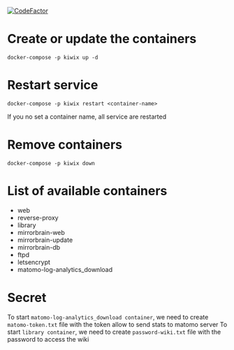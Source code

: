 [![CodeFactor](https://www.codefactor.io/repository/github/kiwix/maintenance/badge)](https://www.codefactor.io/repository/github/kiwix/maintenance)

Create or update the containers
===============================

`docker-compose -p kiwix up -d`

Restart service
===============

`docker-compose -p kiwix restart <container-name>`

If you no set a container name, all service are restarted

Remove containers
=================

`docker-compose -p kiwix down`

List of available containers
=========================

- web
- reverse-proxy
- library
- mirrorbrain-web
- mirrorbrain-update
- mirrorbrain-db
- ftpd
- letsencrypt
- matomo-log-analytics_download

Secret
======

To start `matomo-log-analytics_download container`, we need to create `matomo-token.txt`  file with the token allow to send stats to matomo server
To start `library container`, we need to create `password-wiki.txt`  file with the password to access the wiki
